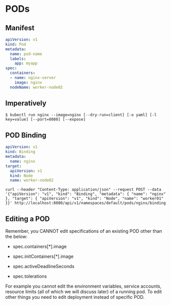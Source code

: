 # PODs

## Manifest

```yaml
apiVersion: v1
kind: Pod
metadata:
  name: pod-name
  labels:
    app: myapp
spec:
  containers:
  - name: nginx-server
    image: nginx
  nodeName: worker-node02
```
## Imperatively
```console
$ kubectl run nginx --image=nginx [--dry-run=client] [-o yaml] [-l key=value] [--port=8080] [--expose]
```

## POD Binding

```yaml
apiVersion: v1
kind: Binding
metadata:
  name: nginx
target:
  apiVersion: v1
  kind: Node
  name: worker-node02
```
```console
curl --header "Content-Type: application/json" --request POST --data '{"apiVersion": "v1", "kind": "Binding", "metadata": { "name": "nginx" }, "target": { "apiVersion": "v1", "kind": "Node", "name": "worker01" }}' http://localhost:8080/api/v1/namespaces/default/pods/nginx/binding
```
## Editing a POD
Remember, you CANNOT edit specifications of an existing POD other than the below:

* spec.containers[*].image

* spec.initContainers[*].image

* spec.activeDeadlineSeconds

* spec.tolerations

For example you cannot edit the environment variables, service accounts, resource limits (all of which we will discuss later) of a running pod.
To edit other things you need to edit deployment instead of specific POD.
